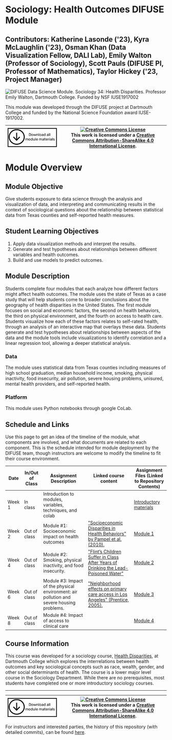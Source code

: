 # Sociology: Health Outcomes DIFUSE Module 

## Contributors: Katherine Lasonde ('23), Kyra McLaughlin ('23), Osman Khan (Data Visualization Fellow, DALI Lab), Emily Walton (Professor of Sociology), Scott Pauls (DIFUSE PI, Professor of Mathematics), Taylor Hickey ('23, Project Manager)

![DIFUSE Data Science Module.  Sociology 34: Health Disparities.  Professor Emily Walton, Dartmouth College.  Funded by NSF IUSE1917002](repository-assets/DIFUSE-SOCY-34.png)

This module was developed through the DIFUSE project at Dartmouth College and funded by the National Science Foundation award IUSE-1917002.


|[<img src="/repository-assets/download-all.png" alt="Download the entire module" align="center" style="width: 4in;" />](https://github.com/difuse-dartmouth/sociology-health-outcomes/archive/refs/heads/main.zip)| <a rel="license" href="http://creativecommons.org/licenses/by-sa/4.0/"><img alt="Creative Commons License" style="width=2in" src="https://i.creativecommons.org/l/by-sa/4.0/88x31.png" /><br></a>This work is licensed under a <a rel="license" href="http://creativecommons.org/licenses/by-sa/4.0/">Creative Commons Attribution-ShareAlike 4.0 International License</a>. |
|---------|----------|


# Module Overview
## Module Objective 
Give students exposure to data science through the analysis and visualization of data, and interpreting and communicating results in the context of sociological questions about the relationship between statistical data from Texas counties and self-reported health measures.

<!--
<img src="https://github.com/difuse-dartmouth/SOCY34_F21/blob/990cc138eeda625d3ec4aa8d6aa2ef403d39c258/repository-assets/SOCY-34-badge.png" alt="Medium length module for an introductory course using python and covering analyzing, visualizing data, drawing conclusions, and communicating data." style="width: 55vw; min-width: 330px;" class="center">

(<a href="https://github.com/difuse-dartmouth/.github/blob/8f8f6efff8943871e1fcaa3b6f2daf1531206df6/profile/howto.md">What does this badge mean?</a>)
-->

## Student Learning Objectives
1.	Apply data visualization methods and interpret the results.
2.	Generate and test hypotheses about relationships between different variables and health outcomes.
3.	Build and use models to predict outcomes.

## Module Description
Students complete four modules that each analyze how different factors might affect health outcomes. The module uses the state of Texas as a case study that will help students come to broader conclusions about the geography of health disparities in the United States. The first module focuses on social and economic factors, the second on health behaviors, the third on physical environment, and the fourth on access to health care. Students visualize how each of these factors relates to self-rated health, through an analysis of an interactive map that overlays these data. Students generate and test hypotheses about relationships between aspects of the data and the module tools include visualizations to identify correlation and a linear regression tool, allowing a deeper statistical analysis.

### Data
The module uses statistical data from Texas counties including measures of high school graduation, median household income, smoking, physical inactivity, food insecurity, air pollution, severe housing problems, unisured, mental health providers, and self-reported health.

### Platform
This module uses Python notebooks through google CoLab.

## Schedule and Links

Use this page to get an idea of the timeline of the module, what components are involved, and what documents are related to each component. This is the schedule intended for module deployment by the DIFUSE team, though instructors are welcome to modify the timeline to fit their course environment.

| Date             |  In/Out of Class | Assignment Description                     | Linked course content                                    | Assignment Files (Linked to Repository Contents) |
|------------------|-----------------|--------------------------------------------------|-------------------------------------------------|--------------------------------------------------|
| Week 1 | In class          |Introduction to modules, variables, techniques, and colab| | [Introductory materials](completed_module/components/assignment0/README.md) |
| Week 2 | Out of class      | Module #1: Socioeconomic impact on health outcomes  | <a href="https://doi.org/10.1146/annurev.soc.012809.102529"> "Socioeconomic Disparities in Health Behaviors” by Pampel et al. (2010).</a> |[Module 1](completed_module/components/assignment1/README.md) |
| Week 4 | Out of class      | Module #2:  Smoking, physical inactivity, and food insecurity.  | <a href="https://www.nytimes.com/2019/11/06/us/politics/flint-michigan-schools.html"> "Flint’s Children Suffer in Class After Years of Drinking the Lead-Poisoned Water"</a> |[Module 2](completed_module/components/assignment2/README.md) |
| Week 6 | Out of class      | Module #3:  Impact of the physical environment: air pollution and severe housing problems.  | <a href="https://doi.org/10.1016/j.socscimed.2005.07.029l"> "Neighborhood effects on primary care access in Los Angeles" (Prentice, 2005).</a> |[Module 3](completed_module/components/assignment3/README.md) |
| Week 8 | Out of class      | Module #4:  Impact of access to clinical care  |  |[Module 4](completed_module/components/assignment4/README.md) |

## Course Information
This course was developed for a sociology course, <a href="http://dartmouth.smartcatalogiq.com/current/orc/Departments-Programs-Undergraduate/Sociology/SOCY-Sociology/SOCY-34">Health Disparities</a>, at Dartmouth College which explores the interrelations between health outcomes and key sociological concepts such as race, wealth, gender, and other social determinants of health. The course is a lower major level course in the Sociology Department. While there are no prerequisites, most students have completed one or more introductory sociology courses.

---

| <a href="https://github.com/difuse-dartmouth/public-module-template/archive/refs/heads/main.zip"><img src="/repository-assets/download-all.png" alt="Download the entire module" align="center" style="width: 4in;"></a>| <a rel="license" href="http://creativecommons.org/licenses/by-sa/4.0/"><img alt="Creative Commons License" style="width=2in" src="https://i.creativecommons.org/l/by-sa/4.0/88x31.png" /><br></a>This work is licensed under a <a rel="license" href="http://creativecommons.org/licenses/by-sa/4.0/">Creative Commons Attribution-ShareAlike 4.0 International License</a>. |
|---------|----------|

For instructors and interested parties, the history of this repository (with detailed commits), can be found [here](https://github.com/difuse-dartmouth/SOCY34_F21/commits/main/).
